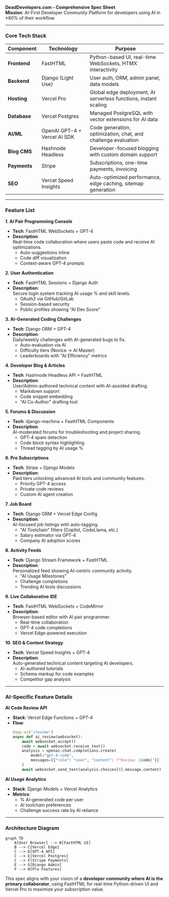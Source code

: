 **DeadDevelopers.com - Comprehensive Spec Sheet**  
**Mission**: AI-First Developer Community Platform for developers using AI in ≥80% of their workflow  

---

### **Core Tech Stack**  
| **Component**          | **Technology**               | **Purpose**                                                                 |  
|-------------------------|-------------------------------|-----------------------------------------------------------------------------|  
| **Frontend**            | FastHTML                      | Python-based UI, real-time WebSockets, HTMX interactivity                   |  
| **Backend**             | Django (Light Use)            | User auth, ORM, admin panel, data models                                    |  
| **Hosting**             | Vercel Pro                    | Global edge deployment, AI serverless functions, instant scaling           |  
| **Database**            | Vercel Postgres               | Managed PostgreSQL with vector extensions for AI data                      |  
| **AI/ML**               | OpenAI GPT-4 + Vercel AI SDK  | Code generation, optimization, chat, and challenge evaluation               |  
| **Blog CMS**            | Hashnode Headless             | Developer-focused blogging with custom domain support                       |  
| **Payments**            | Stripe                        | Subscriptions, one-time payments, invoicing                                 |  
| **SEO**                 | Vercel Speed Insights         | Auto-optimized performance, edge caching, sitemap generation               |  

---

### **Feature List**  
**1. AI Pair Programming Console**  
- **Tech**: FastHTML WebSockets + GPT-4  
- **Description**:  
  Real-time code collaboration where users paste code and receive AI optimizations.  
  - Auto-suggestions inline  
  - Code diff visualization  
  - Context-aware GPT-4 prompts  

**2. User Authentication**  
- **Tech**: FastHTML Sessions + Django Auth  
- **Description**:  
  Secure login system tracking AI usage % and skill levels.  
  - OAuth2 via GitHub/GitLab  
  - Session-based security  
  - Public profiles showing "AI Dev Score"  

**3. AI-Generated Coding Challenges**  
- **Tech**: Django ORM + GPT-4  
- **Description**:  
  Daily/weekly challenges with AI-generated bugs to fix.  
  - Auto-evaluation via AI  
  - Difficulty tiers (Novice → AI Master)  
  - Leaderboards with "AI Efficiency" metrics  

**4. Developer Blog & Articles**  
- **Tech**: Hashnode Headless API + FastHTML  
- **Description**:  
  User/Admin-authored technical content with AI-assisted drafting.  
  - Markdown support  
  - Code snippet embedding  
  - "AI Co-Author" drafting tool  

**5. Forums & Discussion**  
- **Tech**: django-machina + FastHTML Components  
- **Description**:  
  AI-moderated forums for troubleshooting and project sharing.  
  - GPT-4 spam detection  
  - Code block syntax highlighting  
  - Thread tagging by AI usage %  

**6. Pro Subscriptions**  
- **Tech**: Stripe + Django Models  
- **Description**:  
  Paid tiers unlocking advanced AI tools and community features.  
  - Priority GPT-4 access  
  - Private code reviews  
  - Custom AI agent creation  

**7. Job Board**  
- **Tech**: Django ORM + Vercel Edge Config  
- **Description**:  
  AI-focused job listings with auto-tagging.  
  - "AI Toolchain" filters (Copilot, CodeLlama, etc.)  
  - Salary estimator via GPT-4  
  - Company AI adoption scores  

**8. Activity Feeds**  
- **Tech**: Django Stream Framework + FastHTML  
- **Description**:  
  Personalized feed showing AI-centric community activity.  
  - "AI Usage Milestones"  
  - Challenge completions  
  - Trending AI tools discussions  

**9. Live Collaborative IDE**  
- **Tech**: FastHTML WebSockets + CodeMirror  
- **Description**:  
  Browser-based editor with AI pair programmer.  
  - Real-time collaboration  
  - GPT-4 code completions  
  - Vercel Edge-powered execution  

**10. SEO & Content Strategy**  
- **Tech**: Vercel Speed Insights + GPT-4  
- **Description**:  
  Auto-generated technical content targeting AI developers.  
  - AI-authored tutorials  
  - Schema markup for code examples  
  - Competitor gap analysis  

---

### **AI-Specific Feature Details**  
**AI Code Review API**  
- **Stack**: Vercel Edge Functions + GPT-4  
- **Flow**:  
  ```python  
  @app.ws('/review')  
  async def ai_review(websocket):  
      await websocket.accept()  
      code = await websocket.receive_text()  
      analysis = openai.chat.completions.create(  
          model="gpt-4-code",  
          messages=[{"role": "user", "content": f"Review: {code}"}]  
      )  
      await websocket.send_text(analysis.choices[0].message.content)  
  ```

**AI Usage Analytics**  
- **Stack**: Django Models + Vercel Analytics  
- **Metrics**:  
  - % AI-generated code per user  
  - AI toolchain preferences  
  - Challenge success rate by AI reliance  

---

### **Architecture Diagram**  
```mermaid  
graph TD  
    A[User Browser] --> B[FastHTML UI]  
    B --> C{Vercel Edge}  
    C --> D[GPT-4 API]  
    C --> E[Vercel Postgres]  
    C --> F[Stripe Payments]  
    E --> G[Django Admin]  
    F --> H[Pro Features]  
```

This spec aligns with your vision of a **developer community where AI is the primary collaborator**, using FastHTML for real-time Python-driven UI and Vercel Pro to maximize your subscription value.

